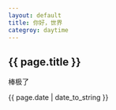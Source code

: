 ```yaml
---
layout: default
title: 你好，世界
categroy: daytime
---
```

<h2>{{ page.title }}</h2>
<p>棒极了</p>
<p>{{ page.date | date_to_string }}</p>